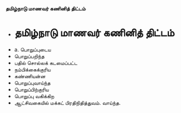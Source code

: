 **தமிழ்நாடு மாணவர் கணினித் திட்டம்**
- # தமிழ்நாடு மாணவர் கணினித் திட்டம்
- a. பொறுப்புடைய
- பொறுப்பறிந்த
- பதில் சொல்லக் கடமைப்பட்ட
- நம்பிக்கைக்குரிய
- கண்ணியன்ன
- பொறுப்புவாய்ந்த
- பொறுப்பிற்குரிய
- பொறுப்பு வகிக்கிற
- ஆட்சிவகையில் மக்கட் பிரதிநிதித்துவம். வாய்ந்த.

